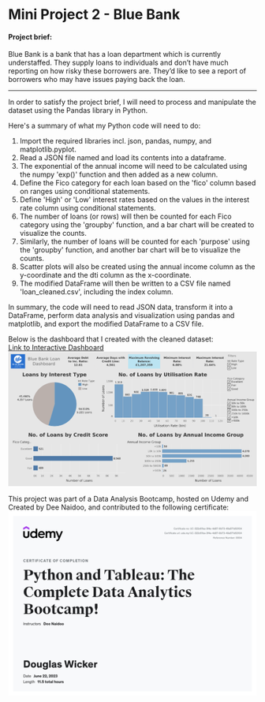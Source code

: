 # Mini Project 2 - Blue Bank

#### Project brief:
Blue Bank is a bank that has a loan department which is currently understaffed. They supply loans to individuals and don’t have much reporting on how risky these borrowers are. They’d like to see a report of borrowers who may have issues paying back the loan.

___

In order to satisfy the project brief, I will need to process and manipulate the dataset using the Pandas library in Python.  

Here's a summary of what my Python code will need to do:

1. Import the required libraries incl. json, pandas, numpy, and matplotlib.pyplot.
2. Read a JSON file named and load its contents into a dataframe.
3. The exponential of the annual income will need to be calculated using the numpy 'exp()' function and then added as a new column.
4. Define the Fico category for each loan based on the 'fico' column based on ranges using conditional statements.
5. Define 'High' or 'Low' interest rates based on the values in the interest rate column using conditional statements.
6. The number of loans (or rows) will then be counted for each Fico category using the 'groupby' function, and a bar chart will be created to visualize the counts.
7. Similarly, the number of loans will be counted for each 'purpose' using the 'groupby' function, and another bar chart will be to visualize the counts.
8. Scatter plots will also be created using the annual income column as the y-coordinate and the dti column as the x-coordinate.
9. The modified DataFrame will then be written to a CSV file named 'loan_cleaned.csv', including the index column.

In summary, the code will need to read JSON data, transform it into a DataFrame, perform data analysis and visualization using pandas and matplotlib, and export the modified DataFrame to a CSV file.

Below is the dashboard that I created with the cleaned dataset:  
[Link to Interactive Dashboard](https://public.tableau.com/app/profile/douglas1371/viz/BlueBankLoans_16873800924500/LoanDashboard)  
![Blue Bank Loan Dashboard](https://github.com/DougWicker/Mini-Project-2-Blue-Bank/blob/8f97bc0a394571f428393be68a7fc363b6f865ad/Blue%20Bank/Blue%20Bank%20Loans%20Dashboard.png)

This project was part of a Data Analysis Bootcamp, hosted on Udemy and Created by Dee Naidoo, and contributed to the following certificate:
![Certificate of Completion](https://github.com/DougWicker/Mini-Project-2-Blue-Bank/blob/8f97bc0a394571f428393be68a7fc363b6f865ad/Bootcamp%20Certificate.jpg)
